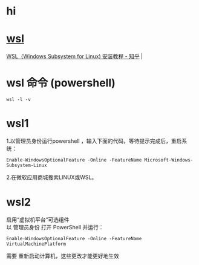 # hi
# [wsl](readme.md)    

<a href="https://zhuanlan.zhihu.com/p/105652962" target="_blank">WSL（Windows Subsystem for Linux) 安装教程 - 知乎</a>  |  <br>    

# wsl 命令 (powershell)  

```
wsl -l -v
```

# wsl1    

1.以管理员身份运行powershell ，输入下面的代码，等待提示完成后，重启系统：    
```  
Enable-WindowsOptionalFeature -Online -FeatureName Microsoft-Windows-Subsystem-Linux    
```  

2.在微软应用商城搜索LINUX或WSL。    

# wsl2    

启用“虚拟机平台”可选组件    
以 管理员身份 打开 PowerShell 并运行：   
``` 
Enable-WindowsOptionalFeature -Online -FeatureName VirtualMachinePlatform    
``` 
需要 重新启动计算机，这些更改才能更好地生效    


